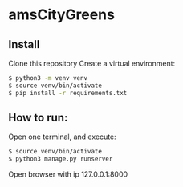 # amsCityGreens

## Install

Clone this repository
Create a virtual environment:

```bash
$ python3 -m venv venv
$ source venv/bin/activate
$ pip install -r requirements.txt
```

## How to run:
Open one terminal, and execute:

```bash
$ source venv/bin/activate
$ python3 manage.py runserver
```
Open browser with ip 127.0.0.1:8000



